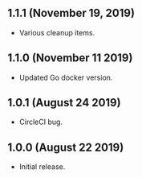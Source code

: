 ## 1.1.1 (November 19, 2019)

* Various cleanup items.

## 1.1.0 (November 11 2019)

* Updated Go docker version.

## 1.0.1 (August 24 2019)

* CircleCI bug.

## 1.0.0 (August 22 2019)

* Initial release.
